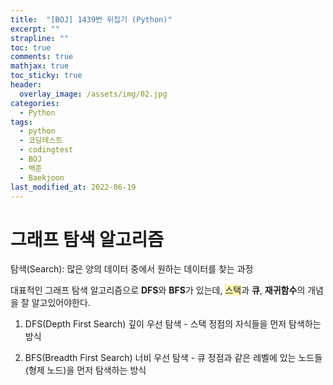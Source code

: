 ```yaml
---
title:  "[BOJ] 1439번 뒤집기 (Python)"
excerpt: ""
strapline: ""
toc: true
comments: true
mathjax: true
toc_sticky: true
header:
  overlay_image: /assets/img/02.jpg
categories:
  - Python
tags:
  - python
  - 코딩테스트
  - codingtest
  - BOJ
  - 백준
  - Baekjoon
last_modified_at: 2022-06-19
---
```


# 그래프 탐색 알고리즘
탐색(Search): 많은 양의 데이터 중에서 원하는 데이터를 찾는 과정 

대표적인 그래프 탐색 알고리즘으로 **DFS**와 **BFS**가 있는데, <span style='background-color:#fff5b1'>스택</span>과 **큐**, **재귀함수**의 개념을 잘 알고있어야한다.

1. DFS(Depth First Search) 깊이 우선 탐색 - 스택
정점의 자식들을 먼저 탐색하는 방식

2. BFS(Breadth First Search) 너비 우선 탐색 - 큐
정점과 같은 레벨에 있는 노드들(형제 노드)을 먼저 탐색하는 방식